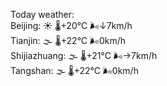 Today weather:  
Beijing: ☀️ 🌡️+20°C 🌬️↓7km/h  
Tianjin: 🌫  🌡️+22°C 🌬️0km/h  
Shijiazhuang: 🌫  🌡️+21°C 🌬️→7km/h  
Tangshan: 🌫  🌡️+22°C 🌬️0km/h  
